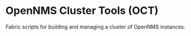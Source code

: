 OpenNMS Cluster Tools (OCT)
=====================

Fabric scripts for building and managing a cluster of OpenNMS instances.
